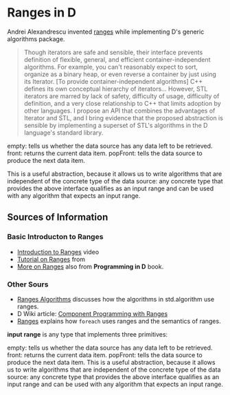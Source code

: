 # Ranges in D

Andrei Alexandrescu invented [ranges](https://www.informit.com/articles/printerfriendly/1407357) while implementing D's generic algorithms package.

> Though iterators are safe and sensible, their interface prevents definition of flexible, general, and efficient container-independent algorithms. For example, you can't reasonably expect to sort, organize as a binary heap, or even reverse a container
> by just using its Iterator. [To provide container-independent algorithms] C++ defines its own conceptual hierarchy of iterators...  However, STL iterators are marred by lack of safety, difficulty of usage, difficulty of definition, and a very close relationship to C++
> that limits adoption by other languages. I propose an API that combines the advantages of Iterator and STL, and I bring evidence that the proposed abstraction is sensible by implementing a superset of STL's algorithms in the D language's standard library.

empty: tells us whether the data source has any data left to be retrieved.
front: returns the current data item.
popFront: tells the data source to produce the next data item.

This is a useful abstraction, because it allows us to write algorithms that are independent of the concrete type of the data source: any concrete type that provides the above interface qualifies as an input range and can be used with any algorithm that expects an input range.
## Sources of Information

### Basic Introducton to Ranges

* [Introduction to Ranges](http://dconf.org/2015/talks/davis.html) video
* [Tutorial on Ranges](http://ddili.org/ders/d.en/ranges.html) from
* [More on Ranges](http://ddili.org/ders/d.en/ranges_more.html) also from  **Programming in D** book.

### Other Sours

* [Ranges Algorithms](https://tour.dlang.org/tour/en/gems/range-algorithms) discusses how the algorithms in std.algorithm use ranges.
* D Wiki article: [Component Programming  with Ranges](https://wiki.dlang.org/Component_programming_with_ranges)
* [Ranges](https://tour.dlang.org/tour/en/basics/ranges) explains how `foreach` uses ranges and the semantics of ranges.


**input range** is any type that implements three primitives:

empty: tells us whether the data source has any data left to be retrieved.
front: returns the current data item.
popFront: tells the data source to produce the next data item.
This is a useful abstraction, because it allows us to write algorithms that are independent of the concrete type of the data source: any concrete type that provides the above interface qualifies as an input range and can be used with any algorithm that expects an input range.
